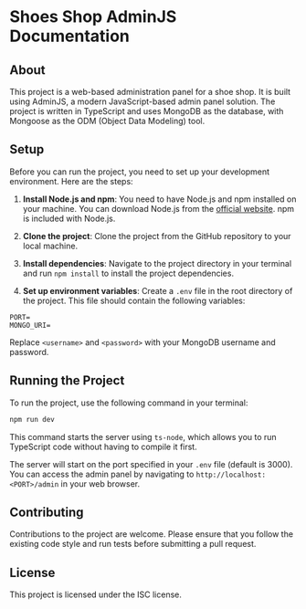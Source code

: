 # Shoes Shop AdminJS Documentation

## About

This project is a web-based administration panel for a shoe shop. It is built using AdminJS, a modern JavaScript-based admin panel solution. The project is written in TypeScript and uses MongoDB as the database, with Mongoose as the ODM (Object Data Modeling) tool.

## Setup

Before you can run the project, you need to set up your development environment. Here are the steps:

1. **Install Node.js and npm**: You need to have Node.js and npm installed on your machine. You can download Node.js from the [official website](https://nodejs.org/). npm is included with Node.js.

2. **Clone the project**: Clone the project from the GitHub repository to your local machine.

3. **Install dependencies**: Navigate to the project directory in your terminal and run `npm install` to install the project dependencies.

4. **Set up environment variables**: Create a `.env` file in the root directory of the project. This file should contain the following variables:

```dotenv
PORT=
MONGO_URI=
```

Replace `<username>` and `<password>` with your MongoDB username and password.

## Running the Project

To run the project, use the following command in your terminal:

```bash
npm run dev
```

This command starts the server using `ts-node`, which allows you to run TypeScript code without having to compile it first.

The server will start on the port specified in your `.env` file (default is 3000). You can access the admin panel by navigating to `http://localhost:<PORT>/admin` in your web browser.

## Contributing

Contributions to the project are welcome. Please ensure that you follow the existing code style and run tests before submitting a pull request.

## License

This project is licensed under the ISC license.
